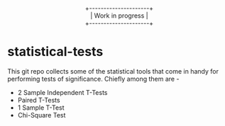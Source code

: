 <p align = "center">
 +---------------------+ <br>
 |   Work in progress  | <br>
 +---------------------+ <br>
 </p>

# statistical-tests
This git repo collects some of the statistical tools that come in handy for performing tests of significance. Chiefly among them are -

 * 2 Sample Independent T-Tests
 * Paired T-Tests
 * 1 Sample T-Test
 * Chi-Square Test
